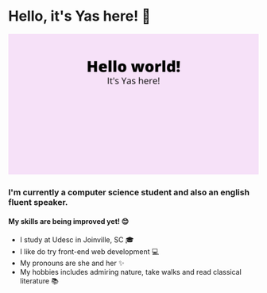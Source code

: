 # Hello, it's Yas here! 👋
![alt text](https://github.com/yasmindevegili/yasmindevegili/blob/de5ba7740fb0616e7cc96c71dc94a98257a31669/Hello%20world!%20It's%20Yas%20here!.png)

### I'm currently a computer science student and also an english fluent speaker.
#### My skills are being improved yet! 😊
- I study at Udesc in Joinville, SC 🎓
- I like do try front-end web development 💻
- My pronouns are she and her ✨
- My hobbies includes admiring nature, take walks and read classical literature 📚
